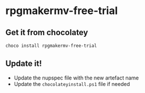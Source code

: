 ﻿# rpgmakermv-free-trial

## Get it from chocolatey

```
choco install rpgmakermv-free-trial
```

## Update it!

* Update the nupspec file with the new artefact name
* Update the `chocolateyinstall.ps1` file if needed
